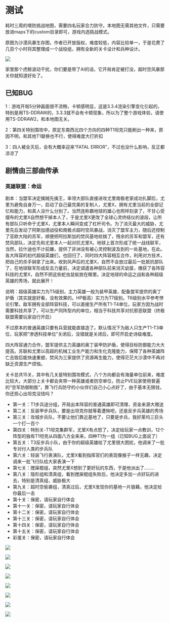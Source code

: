# 测试
耗时三周的塔防挑战地图，需要四名玩家合力防守。本地图无需其他文件，只需要放进maps下的custom目录即可，游戏内选挑战模式。

原图为沙漠风暴生存图，作者已开放版权，难度较低，内容比较单一，于是花费了几百个小时将其整理成一个战役组，拥有全新的关卡设计和兵种设计。

![](https://maps.hserr.xyz/maps/smokebomb%40lol/cover.png)

家里那个虎鲸波动干扰，你们要是带了AI的话，它开局肯定被打没，超时空风暴那关你就知道好处了。

## 已知BUG

1：游戏开局5分钟画面很不流畅，卡顿感明显，这是3.3.4渲染引擎变化引起的，特别是用TS-DDRAW的，3.3.3就不会有卡顿现象，所以为了整个游戏体验，请使用TS-DDRAW2，和本地图无关。

2：第四关特别围攻中，原定东南西北四个方向的四种T1坦克只能刷出一种来，原因不明，和其他T1替换也不行，使得难度大打折扣

3：四人被全灭后，会有大概率迎来“FATAL ERROR”，不过也没什么影响，反正都凉凉了

## 剧情由三部曲传承

### 英雄联盟：命运

剧本：当盟军决定擒贼先擒王，率领大部队直接进攻尤里南极老家成功扎脚后，尤里为避免自身万一，启动了自己最完美的复制人，尤里X，拥有尤里当前的全部记忆和能力，和真人没什么分别了。当然连称霸地球的雄心也照样刻录了，不甘心受摆布的尤里X自然想干掉本人了，于是尤里X更改了全球心灵终结仪的波段，让所有部队只听命于尤里X，尤里本人瞬间变成了杠杆司令。为了消灭最大的威胁，尤里先后发动了阿斯加德战役和南极点超时空风暴战，消灭了盟军主力，随后还控制了亚欧大陆的苏军，顺便把阿拉斯加的焚风基地给揣了，残余的苏军和盟军，还有焚风部队，决定先和尤里本人一起对抗尤里X。地球上首次形成了统一战线联军，当然，拉什迪也不计前嫌，提供了非洲没有被心灵控制波及到的一处基地，在此。各大阵容的初代超级英雄们，也回归了，同时四大阵容相互合作，利用对方技术，把自己的杀手锏拿了出来。收到风声后的尤里X，自然不会放过最后一批抵抗部队了，在地球联军形成反击力量前，决定调遣各种部队前来消灭幼苗，缴获了各阵容科技的尤里X，自然不把这些蛇虫鼠蚁放在眼里。决定地球的命运之战和各种超级英雄的秀场，就此展开！

说明：超级英雄实力为T5级别，主力英雄一般为装甲英雄，配备盟军提供的奥丁护盾（其实就是好看，没有效果的。HP极高）实力为T7级别。T6级别水平参考悖论引擎。敌军拥有全部阵容科技，可以直接生产所有T1-T4单位，玩家方因为战时需要科技共享了，可以生产同阵型内的单位，相当于科技共享对抗邪恶联盟（终极联盟需要玩家自行开启）

不过原本的普通英雄只要有兵营就能直接造了。默认情况下为敌人只生产T1-T3单位，玩家把“渗透科技单位”关闭后，没错就是关闭后，即可开启史诗级难度。

四大阵容通力合作，盟军提供主力英雄的奥丁装甲防护盾，使得目标防御能力大大提高。苏联和尤里以高超的机械工业生产能力和生化克隆能力，保障了各种英雄阵亡击毁后能快速重塑，焚风为三家提供了资源再生能力，使得茫茫大沙漠中不再对缺乏资源生产烦恼。

关卡总共15关，其中有几关是特别围攻模式，八个方向都会有海量单位前来，难度比较大，大部分上关卡都会夹带一种英雄或者防空单位，防止PVE玩家使用普遍的“空军防御制胜”，靠飞行兵防守的小伙伴们自己小心点好了，由于基本无限钱，你还担心出坦克没钱吗？

- 第一关：T1步兵送分组，开局出本阵容的普通英雄即可清理，资金来源大赠送
- 第二关：反装甲步兵队，要是出坦克你就等着遭殃吧，还是反步兵英雄的秀场
- 第三关：攻城步兵队，不要让他们靠近基地了，只要是步兵，我好莱坞三巨头一个打一百个
- 第四关：特别关-T1坦克集群军，尤里X有点怒了，决定给玩家一点教训，12个阵型的独有T1坦克从四面八方全来来，四种T1为一组（已知BUG上面说了）
- 第五关：T3反步兵小队，由于你的超级英雄给了尤里很大困扰，他调来了一批专对付人类的步兵队
- 第六关：轻装飞行表演队，尤里X看到指挥官们的表现像猴子一样无趣，决定调来一批飞行队给大家表演一下
- 第七关：搅屎棍组，突然尤里X想到了更好玩的东西，于是他派出了........
- 第八关：隐形组和清真组，看到搅屎棍组失败后，他决定多加一点好玩的进去，特别是清真组，威胁极大
- 第九关：超时空偷袭组，清真过后，尤里X发现你的基地一片狼藉，他决定给你最后一击
- 第十关：保密，请玩家自行体会
- 第十一关：保密，请玩家自行体会
- 第十二关：保密，请玩家自行体会
- 第十三关：保密，请玩家自行体会
- 第十四关：保密，请玩家自行体会
- 第十五关：保密，请玩家自行体会
- 彩蛋关：保密，请玩家自行体会

![](https://maps.hserr.xyz/maps/smokebomb%40lol/instruct_1.png)

![](https://maps.hserr.xyz/maps/smokebomb%40lol/instruct_2.png)

![](https://maps.hserr.xyz/maps/smokebomb%40lol/instruct_3.png)

![](https://maps.hserr.xyz/maps/smokebomb%40lol/instruct_4.png)

![](https://maps.hserr.xyz/maps/smokebomb%40lol/instruct_5.png)

![](https://maps.hserr.xyz/maps/smokebomb%40lol/instruct_6.png)

![](https://maps.hserr.xyz/maps/smokebomb%40lol/instruct_7.png)

![](https://maps.hserr.xyz/maps/smokebomb%40lol/instruct_8.png)